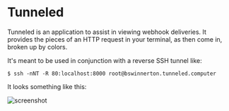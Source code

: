 # Tunneled

Tunneled is an application to assist in viewing webhook deliveries. It provides
the pieces of an HTTP request in your terminal, as then come in, broken up by
colors.

It's meant to be used in conjunction with a reverse SSH tunnel like:

```
$ ssh -nNT -R 80:localhost:8000 root@bswinnerton.tunneled.computer
```

It looks something like this:

![screenshot](https://cloud.githubusercontent.com/assets/934497/20954501/eb046a5c-bc09-11e6-9be0-5798e226028d.png)
